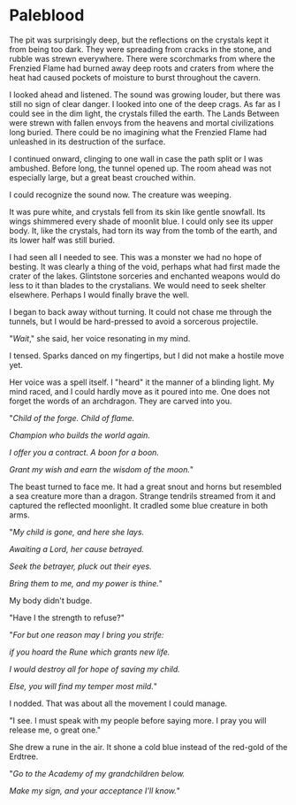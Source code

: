 # Paleblood

The pit was surprisingly deep, but the reflections on the crystals kept it from being too dark. They were spreading from cracks in the stone, and rubble was strewn everywhere. There were scorchmarks from where the Frenzied Flame had burned away deep roots and craters from where the heat had caused pockets of moisture to burst throughout the cavern.

I looked ahead and listened. The sound was growing louder, but there was still no sign of clear danger. I looked into one of the deep crags. As far as I could see in the dim light, the crystals filled the earth. The Lands Between were strewn with fallen envoys from the heavens and mortal civilizations long buried. There could be no imagining what the Frenzied Flame had unleashed in its destruction of the surface.

I continued onward, clinging to one wall in case the path split or I was ambushed. Before long, the tunnel opened up. The room ahead was not especially large, but a great beast crouched within.

I could recognize the sound now. The creature was weeping.

It was pure white, and crystals fell from its skin like gentle snowfall. Its wings shimmered every shade of moonlit blue. I could only see its upper body. It, like the crystals, had torn its way from the tomb of the earth, and its lower half was still buried.

I had seen all I needed to see. This was a monster we had no hope of besting. It was clearly a thing of the void, perhaps what had first made the crater of the lakes. Glintstone sorceries and enchanted weapons would do less to it than blades to the crystalians. We would need to seek shelter elsewhere. Perhaps I would finally brave the well.

I began to back away without turning. It could not chase me through the tunnels, but I would be hard-pressed to avoid a sorcerous projectile.

"_Wait_," she said, her voice resonating in my mind.

I tensed. Sparks danced on my fingertips, but I did not make a hostile move yet.

Her voice was a spell itself. I "heard" it the manner of a blinding light. My mind raced, and I could hardly move as it poured into me. One does not forget the words of an archdragon. They are carved into you.

"_Child of the forge. Child of flame._

_Champion who builds the world again._

_I offer you a contract. A boon for a boon._

_Grant my wish and earn the wisdom of the moon._"

The beast turned to face me. It had a great snout and horns but resembled a sea creature more than a dragon. Strange tendrils streamed from it and captured the reflected moonlight. It cradled some blue creature in both arms.

"_My child is gone, and here she lays._

_Awaiting a Lord, her cause betrayed._

_Seek the betrayer, pluck out their eyes._

_Bring them to me, and my power is thine._"

My body didn't budge.

"Have I the strength to refuse?"

"_For but one reason may I bring you strife:_

_if you hoard the Rune which grants new life._

_I would destroy all for hope of saving my child._

_Else, you will find my temper most mild._"

I nodded. That was about all the movement I could manage.

"I see. I must speak with my people before saying more. I pray you will release me, o great one."

She drew a rune in the air. It shone a cold blue instead of the red-gold of the Erdtree.

"_Go to the Academy of my grandchildren below._

_Make my sign, and your acceptance I'll know._"
